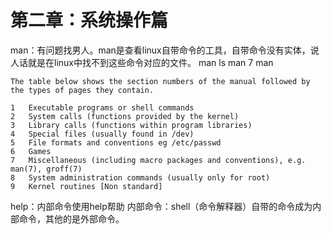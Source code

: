 # 第二章：系统操作篇
man：有问题找男人。man是查看linux自带命令的工具，自带命令没有实体，说人话就是在linux中找不到这些命令对应的文件。
man ls
man 7 man
```
The table below shows the section numbers of the manual followed by the types of pages they contain.

1   Executable programs or shell commands
2   System calls (functions provided by the kernel)
3   Library calls (functions within program libraries)
4   Special files (usually found in /dev)
5   File formats and conventions eg /etc/passwd
6   Games
7   Miscellaneous (including macro packages and conventions), e.g. man(7), groff(7)
8   System administration commands (usually only for root)
9   Kernel routines [Non standard]

```
help：内部命令使用help帮助
内部命令：shell（命令解释器）自带的命令成为内部命令，其他的是外部命令。